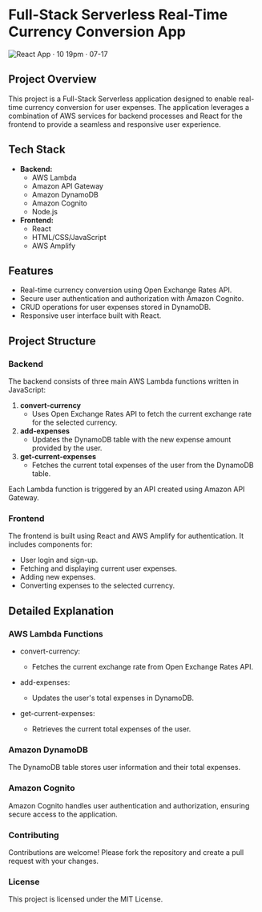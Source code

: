 # Full-Stack Serverless Real-Time Currency Conversion App
![React App · 10 19pm · 07-17](https://github.com/user-attachments/assets/9780fede-75d9-4ce1-acb7-2f78f8a7f24a)

## Project Overview

This project is a Full-Stack Serverless application designed to enable real-time currency conversion for user expenses. The application leverages a combination of AWS services for backend processes and React for the frontend to provide a seamless and responsive user experience.

## Tech Stack

- **Backend:**
  - AWS Lambda
  - Amazon API Gateway
  - Amazon DynamoDB
  - Amazon Cognito
  - Node.js
- **Frontend:**
  - React
  - HTML/CSS/JavaScript
  - AWS Amplify

## Features

- Real-time currency conversion using Open Exchange Rates API.
- Secure user authentication and authorization with Amazon Cognito.
- CRUD operations for user expenses stored in DynamoDB.
- Responsive user interface built with React.

## Project Structure

### Backend

The backend consists of three main AWS Lambda functions written in JavaScript:

1. **convert-currency**
   - Uses Open Exchange Rates API to fetch the current exchange rate for the selected currency.
2. **add-expenses**
   - Updates the DynamoDB table with the new expense amount provided by the user.
3. **get-current-expenses**
   - Fetches the current total expenses of the user from the DynamoDB table.

Each Lambda function is triggered by an API created using Amazon API Gateway.

### Frontend

The frontend is built using React and AWS Amplify for authentication. It includes components for:

- User login and sign-up.
- Fetching and displaying current user expenses.
- Adding new expenses.
- Converting expenses to the selected currency.

## Detailed Explanation
### AWS Lambda Functions
* convert-currency:
  - Fetches the current exchange rate from Open Exchange Rates API.

* add-expenses:
  - Updates the user's total expenses in DynamoDB.

* get-current-expenses:
  - Retrieves the current total expenses of the user.

### Amazon DynamoDB
The DynamoDB table stores user information and their total expenses.

### Amazon Cognito
Amazon Cognito handles user authentication and authorization, ensuring secure access to the application.

### Contributing
Contributions are welcome! Please fork the repository and create a pull request with your changes.

### License
This project is licensed under the MIT License.

